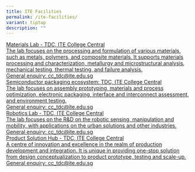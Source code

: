 ```yaml
---
title: ITE Facilities
permalink: /ite-facilities/
variant: tiptap
description: ""
---
```

<p></p>
<div class="isomer-card-grid"><a rel="noopener noreferrer nofollow" href="Mailto:cc_tdc@ite.edu.sg" class="isomer-card"><div class="isomer-card-body"><div class="isomer-card-title">Materials Lab - TDC, ITE College Central</div><div class="isomer-card-description">The lab focuses on the processing and formulation of various materials, such as metals, polymers, and composite materials. It supports materials processing and characterization, metallurgy and microstructural analysis, mechanical testing, thermal testing, and failure analysis.</div><div class="isomer-card-link">General enquiry: cc_tdc@ite.edu.sg</div></div></a>
<a rel="noopener noreferrer nofollow" href="Mailto:cc_tdc@ite.edu.sg" class="isomer-card">
<div class="isomer-card-body">
<div class="isomer-card-title">Semiconductor packaging ecosystem: TDC, ITE College Central</div>
<div class="isomer-card-description">The lab focuses on assembly prototyping, materials and process optimization,
electronic packaging, interface and interconnect assessment, and environment
testing.</div>
<div class="isomer-card-link">General enquiry: cc_tdc@ite.edu.sg</div>
</div>
</a><a rel="noopener noreferrer nofollow" href="Mailto:cc_tdc@ite.edu.sg" class="isomer-card"><div class="isomer-card-body"><div class="isomer-card-title">Robotics Lab - TDC, ITE College Central</div><div class="isomer-card-description">The lab focuses on the R&amp;D on the robotic sensing, manipulation and mobility, with applications on the urban solutions and other industries.</div><div class="isomer-card-link">General enquiry: cc_tdc@ite.edu.sg</div></div></a>
<a rel="noopener noreferrer nofollow" href="Mailto:cc_tdc@ite.edu.sg" class="isomer-card">
<div class="isomer-card-body">
<div class="isomer-card-title">Product Solution Hub - TDC, ITE College Central</div>
<div class="isomer-card-description">A centre of innovation and excellence in the realm of production development
and integration. It is unique in providing one-stop solution from design
conceptualization to product prototype, testing and scale-up.</div>
<div class="isomer-card-link">General enquiry: cc_tdc@ite.edu.sg</div>
</div>
</a>
</div>
<p></p>